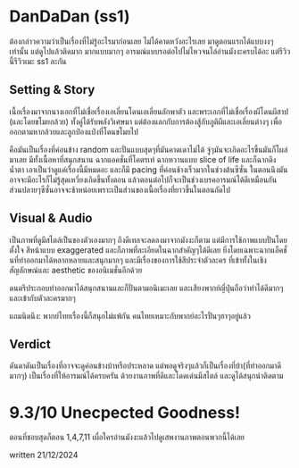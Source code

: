 # DanDaDan (ss1)
ต้องกล่าวความว่าเป็นเรื่องที่ไม่รู้อะไรมาก่อนเลย ไม่ได้คาดหวังอะไรเลย มาดูตอนแรกได้แบบงงๆ เท่านั้น แต่ดูไปแล้วติดมาก มากแบบมากๆ อารมณ์แบบรอต่อไปไม่ไหวจนไล่อ่านมังงะครบได้อะ แต่รีวิวนี้รีวิวเมะ ss1 ละกัน

## Setting & Story
เนื้อเรื่องมาจากนางเอกที่ไม่เชื่อเรื่องเอเลี่ยนโดนเอเลี่ยนลักพาตัว และพระเอกที่ไม่เชื่อเรื่องผีโดนผีสาป (และโดยขโมยกล้วย) ทั้งคู่ได้รับพลังวิเศษมา แต่ต้องแลกกับการต้องสู้กับภูติผีและเอเลี่ยนต่างๆ เพื่อออกตามหากล้วยและลูกป๋องแป๋งที่โดนขโมยไป

คือมันเป็นเรื่องที่ค่อนข้าง random และปั่นแบบสุดๆที่มันคาดเดาไม่ได้ จู่ๆมันจะเกิดอะไรขึ้นมันก็โผล่มาเลย มีทั้งเนื้อหาที่สนุกสนาน ฉากแอคชั่นที่โคตรเท่ ฉากหวานแบบ slice of life และก็ฉากดึงน้ำตา เอาเป็นว่าดูแค่เรื่องนี้มีหมดอะ และก็มี pacing ที่ค่อนช้างเร็วมากในช่วงต้นซีซั่น ในตอนนึงมันอาจจะมีอะไรก็ไม่รู้สุดเหวี่ยงเกิดขึ้นทั้งตอน แล้วตอนต่อไปก็จะเป็นช่วงเบรคอารมณ์ได้ดีเหมือนกัน ส่วนปลายๆซีซั่นอาจจะช้าหน่อยเพราะเป็นส่วนของเนื้อเรื่องที่ยาวขึ้นในตอนถัดไป


## Visual & Audio
เป็นภาพที่ดูมีสไตล์เป็นของตัวเองมากๆ ถึงดีเทลจะลดลงมาจากมังงะก็ตาม แต่มีการใช้ภาพแบบปั่นโดยตั้งใจ สีหน้าแบบ exaggerated และก็ภาพที่ละเอียดในฉากสำคัญๆได้ดีเลย ยิ่งโดยเฉพาะฉากแอ็คชั่นที่ทำออกมาได้หลากหลายและสนุกมากๆ และมีเรื่องของการใช้สีประจำตัวละคร ที่เข้าทั้งในเชิงสัญลักษณ์และ aesthetic ของอนิเมชั่นอีกด้วย

ดนตรีประกอบทำออกมาได้สนุกสนานและก็ปั่นตามอนิเมะเลย และเสียงพากย์ญี่ปุ่นถือว่าทำได้ดีมากๆ และเข้ากับตัวละครมากๆ

แถมนิดนึง: พากย์ไทยเรื่องนี้ก็สนุกไม่แพ้กัน คนไทยเหมาะกับพากย์อะไรปั่นๆฮาๆอยู่แล้ว

## Verdict
ดันดาดันเป็นเรื่องที่อาจจะดูค่อนข้างบ้าหรือประหลาด แต่พอดูจริงๆแล้วก็เป็นเรื่องที่บ้า(ที่ทำออกมาดีมากๆ) เป็นเรื่องที่ให้อารมณ์ได้ครบครัน ด้วยงานภาพที่ดีและโดดเด่นมีสไตล์ และดูได้สนุกน่าติดตาม

# 9.3/10 Unecpected Goodness!
ตอนที่ชอบสุดก็ตอน 1,4,7,11 เผื่อใครอ่านมังงะแล้วไปดูเสพงานภาพตอนพวกนี้ได้เลย

written 21/12/2024